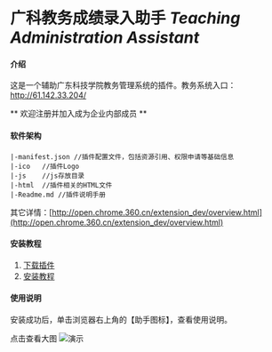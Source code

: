 # 广科教务成绩录入助手  _Teaching Administration Assistant_ 

#### 介绍
这是一个辅助广东科技学院教务管理系统的插件。教务系统入口： http://61.142.33.204/

** 欢迎注册并加入成为企业内部成员 **

#### 软件架构
``` 
|-manifest.json //插件配置文件，包括资源引用、权限申请等基础信息
|-ico   //插件Logo
|-js    //js存放目录
|-html  //插件相关的HTML文件
|-Readme.md //插件说明手册
```
其它详情：[http://open.chrome.360.cn/extension_dev/overview.html](http://open.chrome.360.cn/extension_dev/overview.html)

#### 安装教程

1. [下载插件](https://gitee.com/gdust/TA/attach_files/423204/download) 
2. <a href="https://jingyan.baidu.com/article/3065b3b6cc6cf6ffcef8a444.html" target="_blank">安装教程</a></h3>

#### 使用说明
安装成功后，单击浏览器右上角的【助手图标】，查看使用说明。

点击查看大图
![演示](https://images.gitee.com/uploads/images/2019/1229/212905_f04e2d53_1350247.gif "03.gif")